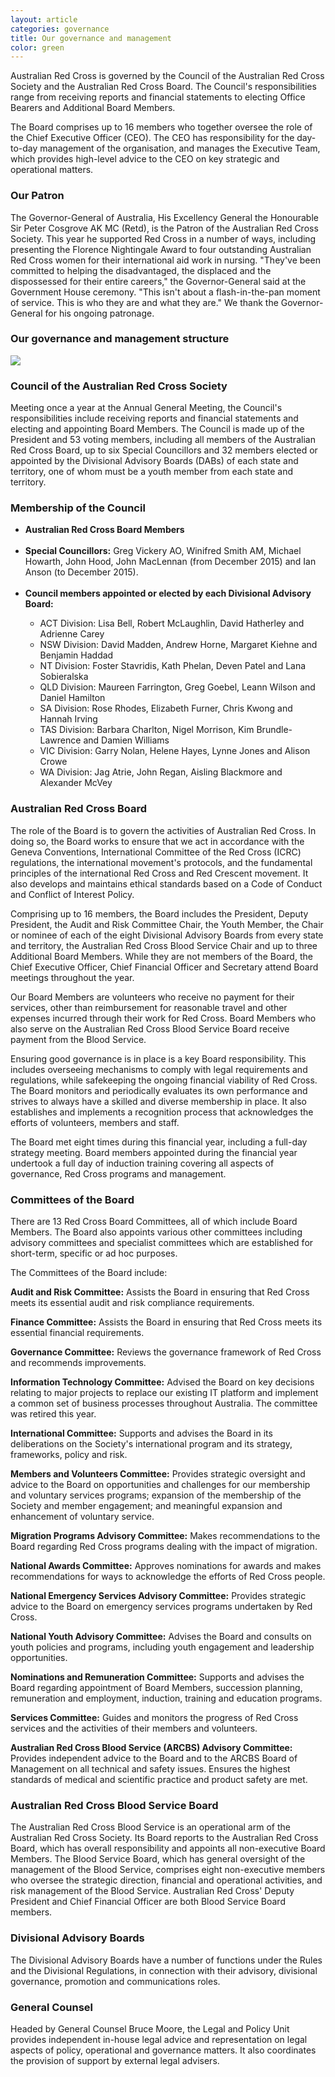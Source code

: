 ```yaml
---
layout: article
categories: governance
title: Our governance and management
color: green
---
```


Australian Red Cross is governed by the Council of the Australian Red Cross Society and the Australian Red Cross Board. The Council's responsibilities range from receiving reports and financial statements to electing Office Bearers and Additional Board Members. 

The Board comprises up to 16 members who together oversee the role of the Chief Executive Officer (CEO). The CEO has responsibility for the day-to-day management of the organisation, and manages the Executive Team, which provides high-level advice to the CEO on key strategic and operational matters.

### Our Patron

The Governor-General of Australia, His Excellency General the Honourable Sir Peter Cosgrove AK MC (Retd), is the Patron of the Australian Red Cross Society. This year he supported Red Cross in a number of ways, including presenting the Florence Nightingale Award to four outstanding Australian Red Cross women for their international aid work in nursing. "They've been committed to helping the disadvantaged, the displaced and the dispossessed for their entire careers," the Governor-General said at the Government House ceremony. "This isn't about a flash-in-the-pan moment of service. This is who they are and what they are." We thank the Governor-General for his ongoing patronage.

### Our governance and management structure

<div class="image-wrapper">
  <img src="{{site.baseurl}}/img/photos/board-1.png" class="img-responsive">
</div>


### Council of the Australian Red Cross Society

Meeting once a year at the Annual General Meeting, the Council's responsibilities include receiving reports and financial statements and electing and appointing Board Members. The Council is made up of the President and 53 voting members, including all members of the Australian Red Cross Board, up to six Special Councillors and 32 members elected or appointed by the Divisional Advisory Boards (DABs) of each state and territory, one of whom must be a youth member from each state and territory.

### Membership of the Council

<ul>
	<li><b>Australian Red Cross Board Members</b></li><br>
	<li><b>Special Councillors:</b> Greg Vickery AO, Winifred Smith AM, Michael Howarth, John Hood, John MacLennan (from December 2015) and Ian Anson (to December 2015).</li><br>
	<li><b>Council members appointed or elected by each Divisional Advisory Board:</b></li>
		<ul>
			<li>ACT Division: Lisa Bell, Robert McLaughlin, David Hatherley and Adrienne Carey</li>
			<li>NSW Division: David Madden, Andrew Horne, Margaret Kiehne and Benjamin Haddad</li>
			<li>NT Division: Foster Stavridis, Kath Phelan, Deven Patel and Lana Sobieralska</li>
			<li>QLD Division: Maureen Farrington, Greg Goebel, Leann Wilson and Daniel Hamilton</li>
			<li>SA Division: Rose Rhodes, Elizabeth Furner, Chris Kwong and Hannah Irving</li>
			<li>TAS Division: Barbara Charlton, Nigel Morrison, Kim Brundle-Lawrence and Damien Williams</li>
			<li>VIC Division: Garry Nolan, Helene Hayes, Lynne Jones and Alison Crowe</li>
			<li>WA Division: Jag Atrie, John Regan, Aisling Blackmore and Alexander McVey</li>
		</ul>
</ul>

### Australian Red Cross Board

The role of the Board is to govern the activities of Australian Red Cross. In doing so, the Board works to ensure that we act in accordance with the Geneva Conventions, International Committee of the Red Cross (ICRC) regulations, the international movement's protocols, and the fundamental principles of the international Red Cross and Red Crescent movement. It also develops and maintains ethical standards based on a Code of Conduct and Conflict of Interest Policy.

Comprising up to 16 members, the Board includes the President, Deputy President, the Audit and Risk Committee Chair, the Youth Member, the Chair or nominee of each of the eight Divisional Advisory Boards from every state and territory, the Australian Red Cross Blood Service Chair and up to three Additional Board Members. While they are not members of the Board, the Chief Executive Officer, Chief Financial Officer and Secretary attend Board meetings throughout the year.

Our Board Members are volunteers who receive no payment for their services, other than reimbursement for reasonable travel and other expenses incurred through their work for Red Cross. Board Members who also serve on the Australian Red Cross Blood Service Board receive payment from the Blood Service.

Ensuring good governance is in place is a key Board responsibility. This includes overseeing mechanisms to comply with legal requirements and regulations, while safekeeping the ongoing financial viability of Red Cross. The Board monitors and periodically evaluates its own performance and strives to always have a skilled and diverse membership in place. It also establishes and implements a recognition process that acknowledges the efforts of volunteers, members and staff.

The Board met eight times during this financial year, including a full-day strategy meeting. Board members appointed during the financial year undertook a full day of induction training covering all aspects of governance, Red Cross programs and management.

### Committees of the Board 

There are 13 Red Cross Board Committees, all of which include Board Members. The Board also appoints various other committees including advisory committees and specialist committees which are established for short-term, specific or ad hoc purposes.

The Committees of the Board include:

**Audit and Risk Committee:** Assists the Board in ensuring that Red Cross meets its essential audit and risk compliance requirements.

**Finance Committee:** Assists the Board in ensuring that Red Cross meets its essential financial requirements.

**Governance Committee:** Reviews the governance framework of Red Cross and recommends improvements.

**Information Technology Committee:** Advised the Board on key decisions relating to major projects to replace our existing IT platform and implement a common set of business processes throughout Australia. The committee was retired this year.

**International Committee:** Supports and advises the Board in its deliberations on the Society's international program and its strategy, frameworks, policy and risk.

**Members and Volunteers Committee:** Provides strategic oversight and advice to the Board on opportunities and challenges for our membership and voluntary services programs; expansion of the membership of the Society and member engagement; and meaningful expansion and enhancement of voluntary service.

**Migration Programs Advisory Committee:** Makes recommendations to the Board regarding Red Cross programs dealing with the impact of migration.

**National Awards Committee:** Approves nominations for awards and makes recommendations for ways to acknowledge the efforts of Red Cross people.

**National Emergency Services Advisory Committee:** Provides strategic advice to the Board on emergency services programs undertaken by Red Cross.

**National Youth Advisory Committee:** Advises the Board and consults on youth policies and programs, including youth engagement and leadership opportunities.

**Nominations and Remuneration Committee:** Supports and advises the Board regarding appointment of Board Members, succession planning, remuneration and employment, induction, training and education programs.

**Services Committee:** Guides and monitors the progress of Red Cross services and the activities of their members and volunteers.

**Australian Red Cross Blood Service (ARCBS) Advisory Committee:** Provides independent advice to the Board and to the ARCBS Board of Management on all technical and safety issues. Ensures the highest standards of medical and scientific practice and product safety are met.

### Australian Red Cross Blood Service Board

The Australian Red Cross Blood Service is an operational arm of the Australian Red Cross Society. Its Board reports to the Australian Red Cross Board, which has overall responsibility and appoints all non-executive Board Members. The Blood Service Board, which has general oversight of the management of the Blood Service, comprises eight non-executive members who oversee the strategic direction, financial and operational activities, and risk management of the Blood Service. Australian Red Cross' Deputy President and Chief Financial Officer are both Blood Service Board members.

### Divisional Advisory Boards

The Divisional Advisory Boards have a number of functions under the Rules and the Divisional Regulations, in connection with their advisory, divisional governance, promotion and communications roles.

### General Counsel

Headed by General Counsel Bruce Moore, the Legal and Policy Unit provides independent in-house legal advice and representation on legal aspects of policy, operational and governance matters. It also coordinates the provision of support by external legal advisers.

